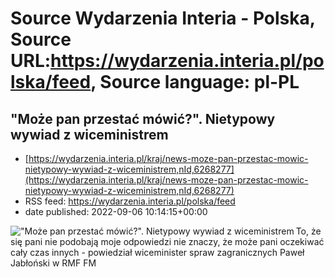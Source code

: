 # Source Wydarzenia Interia - Polska, Source URL:https://wydarzenia.interia.pl/polska/feed, Source language: pl-PL

## "Może pan przestać mówić?". Nietypowy wywiad z wiceministrem
 - [https://wydarzenia.interia.pl/kraj/news-moze-pan-przestac-mowic-nietypowy-wywiad-z-wiceministrem,nId,6268277](https://wydarzenia.interia.pl/kraj/news-moze-pan-przestac-mowic-nietypowy-wywiad-z-wiceministrem,nId,6268277)
 - RSS feed: https://wydarzenia.interia.pl/polska/feed
 - date published: 2022-09-06 10:14:15+00:00

<p><a href="https://wydarzenia.interia.pl/kraj/news-moze-pan-przestac-mowic-nietypowy-wywiad-z-wiceministrem,nId,6268277"><img align="left" alt="&quot;Może pan przestać mówić?&quot;. Nietypowy wywiad z wiceministrem" src="https://i.iplsc.com/moze-pan-przestac-mowic-nietypowy-wywiad-z-wiceministrem/000G1657ERLQU4YI-C321.jpg" /></a>To, że się pani nie podobają moje odpowiedzi nie znaczy, że może pani oczekiwać cały czas innych - powiedział wiceminister spraw zagranicznych Paweł Jabłoński w RMF FM 
